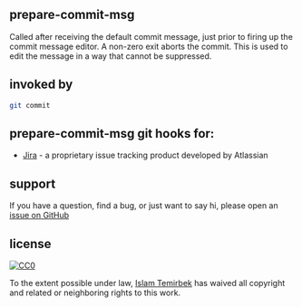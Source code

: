 ## prepare-commit-msg 

Called after receiving the default commit message, just prior to firing up the commit message editor. A non-zero exit aborts the commit. This is used to edit the message in a way that cannot be suppressed.

## invoked by 

```bash
git commit
```

## prepare-commit-msg git hooks for:

* [Jira](https://github.com/aitemr/awesome-git-hooks/blob/master/prepare-commit-msg/prepare-commit-msg-jira) - a proprietary issue tracking product developed by Atlassian 

## support

If you have a question, find a bug, or just want to say hi, please open an [issue on GitHub](https://github.com/aitemr/awesome-git-hooks/issues/new) 

## license

[![CC0](http://mirrors.creativecommons.org/presskit/buttons/88x31/svg/cc-zero.svg)](https://creativecommons.org/publicdomain/zero/1.0/)

To the extent possible under law, [Islam Temirbek](https://aitemr.github.io) has waived all copyright and related or neighboring rights to this work.